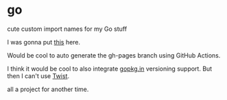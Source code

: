 # go
cute custom import names for my Go stuff

I was gonna put [this](https://github.com/bobheadxi/go) here.

Would be cool to auto generate the gh-pages branch using GitHub Actions.

I think it would be cool to also integrate [gopkg.in](https://gopkg.in) versioning support. But then I can't use [Twist](https://github.com/bobheadxi/twist).

all a project for another time.
